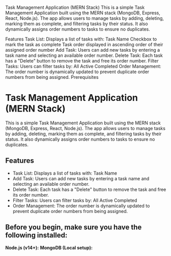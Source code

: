Task Management Application (MERN Stack)
This is a simple Task Management Application built using the MERN stack (MongoDB, Express, React, Node.js). The app allows users to manage tasks by adding, deleting, marking them as complete, and filtering tasks by their status. It also dynamically assigns order numbers to tasks to ensure no duplicates.

Features
Task List: Displays a list of tasks with:
Task Name
Checkbox to mark the task as complete
Task order displayed in ascending order of their assigned order number
Add Task: Users can add new tasks by entering a task name and selecting an available order number.
Delete Task: Each task has a "Delete" button to remove the task and free its order number.
Filter Tasks: Users can filter tasks by:
All
Active
Completed
Order Management: The order number is dynamically updated to prevent duplicate order numbers from being assigned.
Prerequisites
# Task Management Application (MERN Stack)

This is a simple Task Management Application built using the MERN stack (MongoDB, Express, React, Node.js). The app allows users to manage tasks by adding, deleting, marking them as complete, and filtering tasks by their status. It also dynamically assigns order numbers to tasks to ensure no duplicates.





## Features

- Task List: Displays a list of tasks with: Task Name
- Add Task: Users can add new tasks by entering a task name and selecting an available order number.
- Delete Task: Each task has a "Delete" button to remove the task and free its order number.
- Filter Tasks: Users can filter tasks by: All Active Completed
- Order Management: The order number is dynamically updated to prevent duplicate order numbers from being assigned.




## Before you begin, make sure you have the following installed:

**Node.js (v14+):** 
**MongoDB (Local setup):** 








